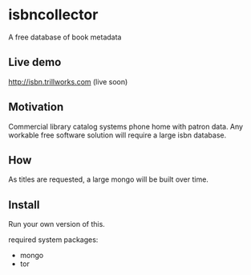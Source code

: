 # isbncollector
A free database of book metadata

## Live demo
http://isbn.trillworks.com (live soon)

## Motivation
Commercial library catalog systems phone home with patron data. Any workable free software solution will require a large isbn database.

## How
As titles are requested, a large mongo will be built over time.

## Install
Run your own version of this.

required system packages:
* mongo
* tor
